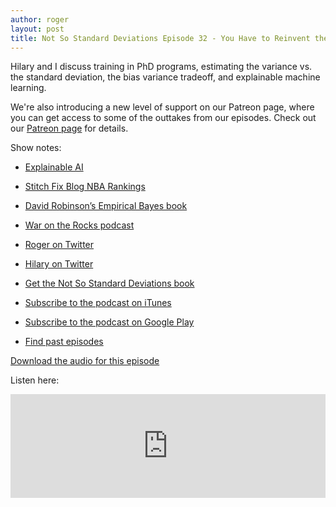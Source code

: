 ```yaml
---
author: roger
layout: post
title: Not So Standard Deviations Episode 32 - You Have to Reinvent the Wheel a Few Times
---
```


Hilary and I discuss training in PhD programs, estimating the variance vs. the standard deviation, the bias variance tradeoff, and explainable machine learning. 

We're also introducing a new level of support on our Patreon page, where you can get access to some of the outtakes from our episodes. Check out our [Patreon page](https://www.patreon.com/NSSDeviations) for details.

Show notes:

* [Explainable AI](http://www.darpa.mil/program/explainable-artificial-intelligence)

* [Stitch Fix Blog NBA Rankings](http://multithreaded.stitchfix.com/blog/2016/11/22/nba-rankings/)

* [David Robinson’s Empirical Bayes book](http://varianceexplained.org/r/empirical-bayes-book/)

* [War on the Rocks podcast](https://warontherocks.com/2017/01/introducing-bombshell-the-explosive-first-episode/)

* [Roger on Twitter](https://twitter.com/rdpeng)

* [Hilary on Twitter](https://twitter.com/hspter)

* [Get the Not So Standard Deviations book](https://leanpub.com/conversationsondatascience/)

* [Subscribe to the podcast on iTunes](https://itunes.apple.com/us/podcast/not-so-standard-deviations/id1040614570)

* [Subscribe to the podcast on Google Play](https://play.google.com/music/listen?u=0#/ps/Izfnbx6tlruojkfrvhjfdj3nmna)

* [Find past episodes](https://soundcloud.com/nssd-podcast)


[Download the audio for this episode](https://soundcloud.com/nssd-podcast/episode-32-you-have-to-reinvent-the-wheel-a-few-times)

Listen here:
<iframe width="100%" height="166" scrolling="no" frameborder="no" src="https://w.soundcloud.com/player/?url=https%3A//api.soundcloud.com/tracks/306883468&amp;color=ff5500&amp;auto_play=false&amp;hide_related=false&amp;show_comments=true&amp;show_user=true&amp;show_reposts=false"></iframe>